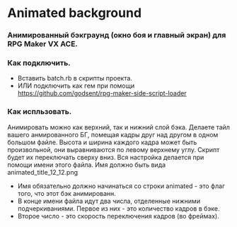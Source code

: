 # Animated background
### Анимированный бэкграунд (окно боя и главный экран) для RPG Maker VX ACE.

### Как подключить.
- Вставить batch.rb в скрипты проекта.
- ИЛИ подключить как гем при помощи https://github.com/godsent/rpg-maker-side-script-loader

### Как испльзовать.
Анимировать можно как верхний, так и нижний слой бэка. Делаете тайл вашего анмированного БГ, помещая кадры друг над другом в одном большом файле. Высота и ширина каждого кадра может быть произвольной, они выравниваются по левому верхнему углу. Скрипт будет их переключать сверху вниз. Вся настройка делается при помощи имени этого файла. Имя должно быть вида animated_title_12_12.png 
- Имя обязательно должно начинаться со строки animated - это флаг того, что этот бэк анимированн.
- В конце имени файла идут два числа, отделенные нижними подчеркиваниями. Первое из них - это количество кадров в бэке.
- Второе число - это скорость переключения кадров (во фреймах).
